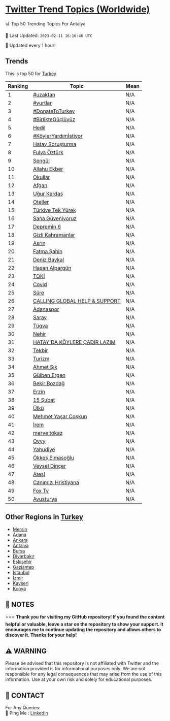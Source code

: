 [Twitter Trend Topics (Worldwide)](https://github.com/ErcinDedeoglu/Twitter-Trend-Topics)
==========


📊 Top 50 Trending Topics For Antalya

📆 Last Updated: `2023-02-11 16:16:46 UTC`

🔧 Updated every 1 hour!


## Trends

This is top 50 for [Turkey](</Turkey>)

| Ranking | Topic | Mean |
| ------- | ------------ | ------------ |
| 1 | [#uzaktan](http://twitter.com/search?q=%23uzaktan) | N/A |
| 2 | [#yurtlar](http://twitter.com/search?q=%23yurtlar) | N/A |
| 3 | [#DonateToTurkey](http://twitter.com/search?q=%23DonateToTurkey) | N/A |
| 4 | [#BirlikteGüçlüyüz](http://twitter.com/search?q=%23BirlikteG%c3%bc%c3%a7l%c3%bcy%c3%bcz) | N/A |
| 5 | [Hedil](http://twitter.com/search?q=Hedil) | N/A |
| 6 | [#KöylerYardımİstiyor](http://twitter.com/search?q=%23K%c3%b6ylerYard%c4%b1m%c4%b0stiyor) | N/A |
| 7 | [Hatay Soruşturma](http://twitter.com/search?q=Hatay+Soru%c5%9fturma) | N/A |
| 8 | [Fulya Öztürk](http://twitter.com/search?q=Fulya+%c3%96zt%c3%bcrk) | N/A |
| 9 | [Şengül](http://twitter.com/search?q=%c5%9eeng%c3%bcl) | N/A |
| 10 | [Allahu Ekber](http://twitter.com/search?q=Allahu+Ekber) | N/A |
| 11 | [Okullar](http://twitter.com/search?q=Okullar) | N/A |
| 12 | [Afgan](http://twitter.com/search?q=Afgan) | N/A |
| 13 | [Uğur Kardaş](http://twitter.com/search?q=U%c4%9fur+Karda%c5%9f) | N/A |
| 14 | [Oteller](http://twitter.com/search?q=Oteller) | N/A |
| 15 | [Türkiye Tek Yürek](http://twitter.com/search?q=T%c3%bcrkiye+Tek+Y%c3%bcrek) | N/A |
| 16 | [Sana Güveniyoruz](http://twitter.com/search?q=Sana+G%c3%bcveniyoruz) | N/A |
| 17 | [Depremin 6](http://twitter.com/search?q=Depremin+6) | N/A |
| 18 | [Gizli Kahramanlar](http://twitter.com/search?q=Gizli+Kahramanlar) | N/A |
| 19 | [Asrın](http://twitter.com/search?q=Asr%c4%b1n) | N/A |
| 20 | [Fatma Şahin](http://twitter.com/search?q=Fatma+%c5%9eahin) | N/A |
| 21 | [Deniz Baykal](http://twitter.com/search?q=Deniz+Baykal) | N/A |
| 22 | [Hasan Alpargün](http://twitter.com/search?q=Hasan+Alparg%c3%bcn) | N/A |
| 23 | [TOKİ](http://twitter.com/search?q=TOK%c4%b0) | N/A |
| 24 | [Covid](http://twitter.com/search?q=Covid) | N/A |
| 25 | [Süre](http://twitter.com/search?q=S%c3%bcre) | N/A |
| 26 | [CALLING GLOBAL HELP & SUPPORT](http://twitter.com/search?q=CALLING+GLOBAL+HELP+%26+SUPPORT) | N/A |
| 27 | [Adanaspor](http://twitter.com/search?q=Adanaspor) | N/A |
| 28 | [Saray](http://twitter.com/search?q=Saray) | N/A |
| 29 | [Tügva](http://twitter.com/search?q=T%c3%bcgva) | N/A |
| 30 | [Nehir](http://twitter.com/search?q=Nehir) | N/A |
| 31 | [HATAY'DA KÖYLERE ÇADIR LAZIM](http://twitter.com/search?q=HATAY%27DA+K%c3%96YLERE+%c3%87ADIR+LAZIM) | N/A |
| 32 | [Tekbir](http://twitter.com/search?q=Tekbir) | N/A |
| 33 | [Turizm](http://twitter.com/search?q=Turizm) | N/A |
| 34 | [Ahmet Şık](http://twitter.com/search?q=Ahmet+%c5%9e%c4%b1k) | N/A |
| 35 | [Gülben Ergen](http://twitter.com/search?q=G%c3%bclben+Ergen) | N/A |
| 36 | [Bekir Bozdağ](http://twitter.com/search?q=Bekir+Bozda%c4%9f) | N/A |
| 37 | [Erzin](http://twitter.com/search?q=Erzin) | N/A |
| 38 | [15 Şubat](http://twitter.com/search?q=15+%c5%9eubat) | N/A |
| 39 | [Ülkü](http://twitter.com/search?q=%c3%9clk%c3%bc) | N/A |
| 40 | [Mehmet Yaşar Coşkun](http://twitter.com/search?q=Mehmet+Ya%c5%9far+Co%c5%9fkun) | N/A |
| 41 | [İrem](http://twitter.com/search?q=%c4%b0rem) | N/A |
| 42 | [merve tokaz](http://twitter.com/search?q=merve+tokaz) | N/A |
| 43 | [Oyyy](http://twitter.com/search?q=Oyyy) | N/A |
| 44 | [Yahudiye](http://twitter.com/search?q=Yahudiye) | N/A |
| 45 | [Ökkeş Elmasoğlu](http://twitter.com/search?q=%c3%96kke%c5%9f+Elmaso%c4%9flu) | N/A |
| 46 | [Veysel Dinçer](http://twitter.com/search?q=Veysel+Din%c3%a7er) | N/A |
| 47 | [Ateşi](http://twitter.com/search?q=Ate%c5%9fi) | N/A |
| 48 | [Canımızı Hristiyana](http://twitter.com/search?q=Can%c4%b1m%c4%b1z%c4%b1+Hristiyana) | N/A |
| 49 | [Fox Tv](http://twitter.com/search?q=Fox+Tv) | N/A |
| 50 | [Avusturya](http://twitter.com/search?q=Avusturya) | N/A |



## Other Regions in [Turkey](</Turkey>)

* [Mersin](</Turkey/Mersin.md>)
* [Adana](</Turkey/Adana.md>)
* [Ankara](</Turkey/Ankara.md>)
* [Antalya](</Turkey/Antalya.md>)
* [Bursa](</Turkey/Bursa.md>)
* [Diyarbakır](</Turkey/Diyarbakır.md>)
* [Eskişehir](</Turkey/Eskişehir.md>)
* [Gaziantep](</Turkey/Gaziantep.md>)
* [Istanbul](</Turkey/Istanbul.md>)
* [Izmir](</Turkey/Izmir.md>)
* [Kayseri](</Turkey/Kayseri.md>)
* [Konya](</Turkey/Konya.md>)



## 📝 NOTES

⭐⭐⭐ **Thank you for visiting my GitHub repository! If you found the content helpful or valuable, leave a star on the repository to show your support. It encourages me to continue updating the repository and allows others to discover it. Thanks for your help!**


## ⚠️ WARNING

Please be advised that this repository is not affiliated with Twitter and the information provided is for informational purposes only. We are not responsible for any legal consequences that may arise from the use of this information. Use at your own risk and solely for educational purposes.


## 📨 CONTACT

 For Any Queries:  
            🏓 Ping Me : [LinkedIn](https://www.linkedin.com/in/ercindedeoglu/)
